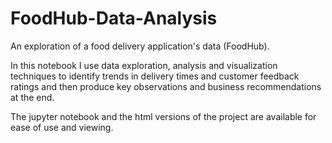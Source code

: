 # FoodHub-Data-Analysis

An exploration of a food delivery application's data (FoodHub).

In this notebook I use data exploration, analysis and visualization techniques to identify trends in delivery times and customer feedback ratings and then produce key observations and business recommendations at the end.

The jupyter notebook and the html versions of the project are available for ease of use and viewing.
